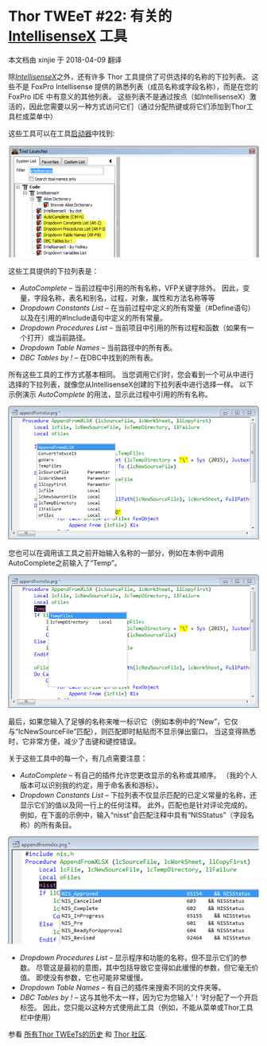 ﻿Thor TWEeT #22: 有关的 [IntellisenseX](https://github.com/VFPX/IntelliSenseX) 工具
===
本文档由 xinjie 于 2018-04-09 翻译

除[_IntellisenseX_](https://github.com/VFPX/IntelliSenseX)之外，还有许多 Thor 工具提供了可供选择的名称的下拉列表。 这些不是 FoxPro Intellisense 提供的熟悉列表（成员名称或字段名称），而是在您的 FoxPro IDE 中有意义的其他列表。 这些列表不是通过按点（如IntellisenseX）激活的，因此您需要以另一种方式访问它们（通过分配热键或将它们添加到Thor工具栏或菜单中）

这些工具可以在工具[启动器](../Thor_launcher.md)中找到:

![](Images/Tweet22a.png)

这些工具提供的下拉列表是：

*   _AutoComplete_ – 当前过程中引用的所有名称，VFP关键字除外。 因此，变量，字段名称，表名和别名，过程，对象，属性和方法名称等等
*   _Dropdown Constants List –_ 在当前过程中定义的所有常量（#Define语句）以及在引用的#Include语句中定义的所有常量。
*   _Dropdown Procedures List –_ 当前项目中引用的所有过程和函数（如果有一个打开）或当前路径。
*   _Dropdown Table Names –_ 当前路径中的所有表。
*   _DBC Tables by ! –_ 在DBC中找到的所有表。

所有这些工具的工作方式基本相同。 当您调用它们时，您会看到一个可从中进行选择的下拉列表，就像您从IntellisenseX创建的下拉列表中进行选择一样。 以下示例演示 _AutoComplete_ 的用法，显示此过程中引用的所有名称。

![](Images/Tweet22b.png)

您也可以在调用该工具之前开始输入名称的一部分，例如在本例中调用AutoComplete之前输入了“Temp”。

![](Images/Tweet22c.png)

最后，如果您输入了足够的名称来唯一标识它（例如本例中的“New”，它仅与“lcNewSourceFile”匹配），则匹配即时粘贴而不显示弹出窗口。 当这变得熟悉时，它非常方便，减少了击键和键控错误。

关于这些工具中的每一个，有几点需要注意：

*   _AutoComplete_ – 有自己的插件允许您更改显示的名称或其顺序。 （我的个人版本可以识别我的约定，用于命名表和游标）。
*   _Dropdown Constants List –_ 下拉列表不仅显示匹配的已定义常量的名称，还显示它们的值以及同一行上的任何注释。 此外，匹配也是针对评论完成的。 例如，在下面的示例中，输入“nisst”会匹配注释中具有“NISStatus”（字段名称）的所有条目。

![](Images/Tweet22d.png)

*   _Dropdown Procedures List –_ 显示程序和功能的名称，但不显示它们的参数。 尽管这是最初的意图，其中包括导致它变得如此缓慢的参数，但它毫无价值。 即使没有参数，它也可能非常缓慢。
*   _Dropdown Table Names –_ 有自己的插件来搜索不同的文件夹等。
*   _DBC Tables by ! –_ 这与其他不太一样，因为它为您输入'！'时分配了一个开启标签。 因此，您只能以这种方式使用此工具（例如，不能从菜单或Thor工具栏中使用）

参看 [所有Thor TWEeTs的历史](../TWEeTs.md) 和 [Thor 社区](https://groups.google.com/forum/?fromgroups#!forum/FoxProThor).
